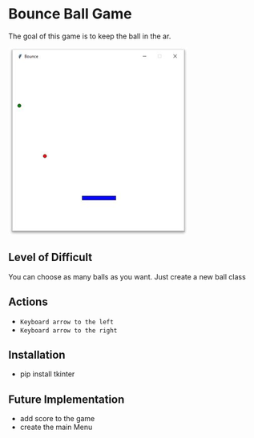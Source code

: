 # Bounce Ball Game
The goal of this game is to keep the ball in the ar.

![Bounce](Bounce.JPG)

## Level of Difficult
You can choose as many balls as you want. Just create a new ball class

## Actions
- `Keyboard arrow to the left`
- `Keyboard arrow to the right`

## Installation
- pip install tkinter 

## Future Implementation
- add score to the game
- create the main Menu

